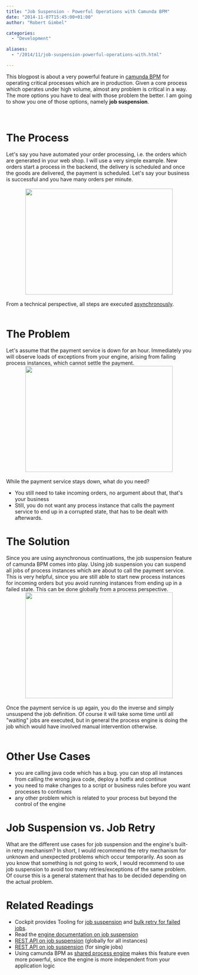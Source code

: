 ```yaml
---
title: "Job Suspension - Powerful Operations with Camunda BPM"
date: "2014-11-07T15:45:00+01:00"
author: "Robert Gimbel"

categories:
  - "Development"

aliases:
  - "/2014/11/job-suspension-powerful-operations-with.html"

---
```


This blogpost is about a very powerful feature in <a href="http://camunda.org/">camunda BPM</a> for operating critical processes which are in production. Given a core process which operates under high volume, almost any problem is critical in a way. The more options you have to deal with those problem the better. I am going to show you one of those options, namely <b>job suspension</b>.<br />
<br />
<a name='more'></a><br />
<h1>
The Process</h1>
Let's say you have automated your order processing, i.e. the orders which are generated in your web shop. I will use a very simple example. New orders start a process in the backend, the delivery is scheduled and once the goods are delivered, the payment is scheduled. Let's say your business is successful and you have many orders per minute.<br />
<br />
<div class="separator" style="clear: both; text-align: center;">
</div>
<div class="separator" style="clear: both; text-align: center;">
<a href="http://2.bp.blogspot.com/-zowNdLTpVfM/VFuQyS8-BxI/AAAAAAAAAGM/U0aXmcvyJ4A/s1600/OrderProcessingOK.png" imageanchor="1" style="margin-left: 1em; margin-right: 1em;"><img border="0" src="http://2.bp.blogspot.com/-zowNdLTpVfM/VFuQyS8-BxI/AAAAAAAAAGM/U0aXmcvyJ4A/s1600/OrderProcessingOK.png" height="288" width="400" /></a></div>
<br />
From a technical perspective, all steps are executed <a href="http://docs.camunda.org/latest/guides/user-guide/#process-engine-transactions-in-processes-asynchronous-continuations">asynchronously</a>.<br />
<br />
<h1>
</h1>
<h1>
The Problem</h1>
<div>
Let's assume that the payment service is down for an hour. Immediately you will observe loads of exceptions from your engine, arising from failing process instances, which cannot settle the payment.</div>
<div class="separator" style="clear: both; text-align: center;">
<a href="http://4.bp.blogspot.com/-taewLG8BYWw/VFuSUDzVIOI/AAAAAAAAAGY/8djUeiELl60/s1600/OrderProcessingDown.png" imageanchor="1" style="margin-left: 1em; margin-right: 1em;"><img border="0" src="http://4.bp.blogspot.com/-taewLG8BYWw/VFuSUDzVIOI/AAAAAAAAAGY/8djUeiELl60/s1600/OrderProcessingDown.png" height="288" width="400" /></a></div>
<div>
<br /></div>
<div>
While the payment service stays down, what do you need?</div>
<div>
<ul>
<li>You still need to take incoming orders, no argument about that, that's your business</li>
<li>Still, you do not want any process instance that calls the payment service to end up in a corrupted state, that has to be dealt with afterwards.&nbsp;</li>
</ul>
<h1>
</h1>
<h1>
The Solution</h1>
</div>
<div>
Since you are using asynchronous continuations, the job suspension feature of camunda BPM comes into play. Using job suspension you can suspend all jobs of process instances which are about to call the payment service. This is very helpful, since you are still able to start new process instances for incoming orders but you avoid running instances from ending up in a failed state. This can be done globally from a process perspective.&nbsp;</div>
<div class="separator" style="clear: both; text-align: center;">
<a href="http://3.bp.blogspot.com/-s7Ygt3HCpfo/VFuUjUA4PWI/AAAAAAAAAGk/m002VSalOfg/s1600/OrderProcessingStop.png" imageanchor="1" style="margin-left: 1em; margin-right: 1em;"><img border="0" src="http://3.bp.blogspot.com/-s7Ygt3HCpfo/VFuUjUA4PWI/AAAAAAAAAGk/m002VSalOfg/s1600/OrderProcessingStop.png" height="288" width="400" /></a></div>
<div class="separator" style="clear: both; text-align: left;">
<br /></div>
<div class="separator" style="clear: both; text-align: left;">
Once the payment service is up again, you do the inverse and simply unsuspend the job definition. Of course it will take some time until all "waiting" jobs are executed, but in general the process engine is doing the job which would have involved manual intervention otherwise.</div>
<div class="separator" style="clear: both; text-align: left;">
<br /></div>
<h1 style="clear: both; text-align: left;">
</h1>
<h1 style="clear: both; text-align: left;">
Other Use Cases</h1>
<div>
<ul>
<li>you are calling java code which has a bug. you can stop all instances from calling the wrong java code, deploy a hotfix and continue</li>
<li>you need to make changes to a script or business rules before you want processes to continues</li>
<li>any other problem which is related to your process but beyond the control of the engine</li>
</ul>
<h1>
</h1>
<h1>
</h1>
<h1>
Job Suspension vs. Job Retry</h1>
<div>
What are the different use cases for job suspension and the engine's built-in retry mechanism? In short, I would recommend the retry mechanism for unknown and unexpected problems which occur temporarily. As soon as you know that something is not going to work, I would recommend to use job suspension to avoid too many retries/exceptions of the same problem. Of course this is a general statement that has to be decided depending on the actual problem.</div>
<h1>
</h1>
<h1>
Related Readings</h1>
</div>
<div>
<ul>
<li>Cockpit provides Tooling for <a href="http://docs.camunda.org/latest/guides/user-guide/#cockpit-suspension-job-definition-suspension">job suspension</a>&nbsp;and <a href="http://docs.camunda.org/latest/guides/user-guide/#cockpit-failed-jobs-bulk-retry">bulk retry for failed jobs</a>.&nbsp;</li>
<li>Read the <a href="http://docs.camunda.org/latest/guides/user-guide/#process-engine-process-engine-concepts-suspending-and-activating-job-execution">engine documentation on job suspension</a></li>
<li><a href="http://docs.camunda.org/latest/api-references/rest/#job-definition">REST API on job suspension</a>&nbsp;(globally for all instances)</li>
<li><a href="http://docs.camunda.org/latest/api-references/rest/#job">REST API on job suspension</a> (for single jobs)</li>
<li>Using camunda BPM as <a href="http://docs.camunda.org/latest/guides/user-guide/#introduction-architecture-overview-shared-container-managed-process-engine">shared process engine</a> makes this feature even more powerful, since the engine is more independent from your application logic</li>
</ul>
</div>
<div>
<br /></div>
